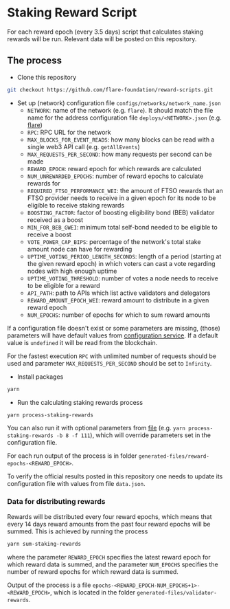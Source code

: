 # Staking Reward Script
For each reward epoch (every 3.5 days) script that calculates staking rewards will be run. Relevant data will be posted on this repository.

## The process

- Clone this repository
```bash
git checkout https://github.com/flare-foundation/reward-scripts.git
```
- Set up (network) configuration file `configs/networks/network_name.json`
   - `NETWORK`: name of the network (e.g. `flare`). It should match the file name for the address configuration file `deploys/<NETWORK>.json` (e.g. [flare](deploys/flare.json))
   - `RPC`: RPC URL for the network
   - `MAX_BLOCKS_FOR_EVENT_READS`: how many blocks can be read with a single web3 API call (e.g. `getAllEvents`)
   - `MAX_REQUESTS_PER_SECOND`: how many requests per second can be made
   - `REWARD_EPOCH`: reward epoch for which rewards are calculated
   - `NUM_UNREWARDED_EPOCHS`: number of reward epochs to calculate rewards for
   - `REQUIRED_FTSO_PERFORMANCE_WEI`: the amount of FTSO rewards that an FTSO provider needs to receive in a given epoch for its node to be eligible to receive staking rewards
   - `BOOSTING_FACTOR`: factor of boosting eligibility bond (BEB) validator received as a boost
   - `MIN_FOR_BEB_GWEI`: minimum total self-bond needed to be eligible to receive a boost
   - `VOTE_POWER_CAP_BIPS`: percentage of the network's total stake amount node can have for rewarding
   - `UPTIME_VOTING_PERIOD_LENGTH_SECONDS`: length of a period (starting at the given reward epoch) in which voters can cast a vote regarding nodes with high enough uptime
   - `UPTIME_VOTING_THRESHOLD`: number of votes a node needs to receive to be eligible for a reward
   - `API_PATH`: path to APIs which list active validators and delegators
   - `REWARD_AMOUNT_EPOCH_WEI`: reward amount to distribute in a given reward epoch
   - `NUM_EPOCHS`: number of epochs for which to sum reward amounts


If a configuration file doesn't exist or some parameters are missing, (those) parameters will have default values from [configuration service](./src/services/ConfigurationService.ts). If a default value is `undefined` it will be read from the blockchain.

For the fastest execution `RPC` with unlimited number of requests should be used and parameter `MAX_REQUESTS_PER_SECOND` should be set to `Infinity`.

- Install packages
```bash
yarn
````
- Run the calculating staking rewards process
```bash
yarn process-staking-rewards
```
You can also run it with optional parameters from [file](./src/processProviders.ts) (e.g. `yarn process-staking-rewards -b 8 -f 111`), which will override parameters set in the configuration file.

For each run output of the process is in folder `generated-files/reward-epochs-<REWARD_EPOCH>`.

To verify the official results posted in this repository one needs to update its configuration file with values from file `data.json`.

### Data for distributing rewards
Rewards will be distributed every four reward epochs, which means that every 14 days reward amounts from the past four reward epochs will be summed. This is achieved by running the process
```bash
yarn sum-staking-rewards
```
where the parameter `REWARD_EPOCH` specifies the latest reward epoch for which reward data is summed, and the parameter `NUM_EPOCHS` specifies the number of reward epochs for which reward data is summed.

Output of the process is a file `epochs-<REWARD_EPOCH-NUM_EPOCHS+1>-<REWARD_EPOCH>`, which is located in the folder `generated-files/validator-rewards`.